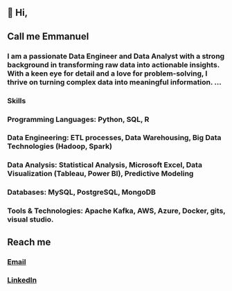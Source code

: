 ## 👋 Hi,
## Call me Emmanuel
### I am a passionate Data Engineer and Data Analyst with a strong background in transforming raw data into actionable insights. With a keen eye for detail and a love for problem-solving, I thrive on turning complex data into meaningful information. ...

### Skills
### Programming Languages: Python, SQL, R
### Data Engineering: ETL processes, Data Warehousing, Big Data Technologies (Hadoop, Spark)
### Data Analysis: Statistical Analysis, Microsoft Excel, Data Visualization (Tableau, Power BI), Predictive Modeling
### Databases: MySQL, PostgreSQL, MongoDB
### Tools & Technologies: Apache Kafka, AWS, Azure, Docker, gits, visual studio.

## Reach me
### [Email](ifeanyichukwudi98@gmail.com)
### [LinkedIn](www.linkedin.com/in/chukwudi-ifeanyi-755195167)


